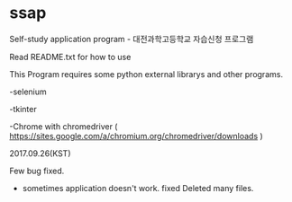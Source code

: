 # ssap
Self-study application program - 대전과학고등학교 자습신청 프로그램


Read README.txt for how to use


This Program requires some python external librarys and other programs.

-selenium

-tkinter

-Chrome with chromedriver ( https://sites.google.com/a/chromium.org/chromedriver/downloads )


2017.09.26(KST)

Few bug fixed.
- sometimes application doesn't work. fixed
Deleted many files.
